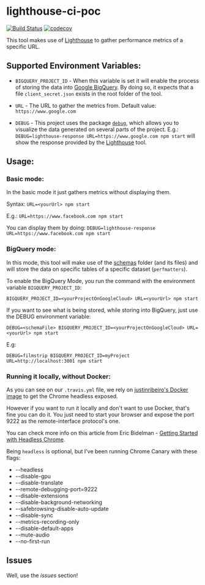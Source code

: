 # lighthouse-ci-poc
[![Build Status](https://travis-ci.org/mAiNiNfEcTiOn/lighthouse-ci-poc.svg?branch=master)](https://travis-ci.org/mAiNiNfEcTiOn/lighthouse-ci-poc)
[![codecov](https://codecov.io/gh/mAiNiNfEcTiOn/lighthouse-ci-poc/branch/master/graph/badge.svg)](https://codecov.io/gh/mAiNiNfEcTiOn/lighthouse-ci-poc)


This tool makes use of [Lighthouse](https://github.com/GoogleChrome/lighthouse) to gather performance metrics of a specific URL.

## Supported Environment Variables:

* `BIGQUERY_PROJECT_ID` - When this variable is set it will enable the process of storing the data into [Google BigQuery](https://cloud.google.com/bigquery/what-is-bigquery). By doing so, it expects that a file `client_secret.json` exists in the root folder of the tool.

* `URL` - The URL to gather the metrics from. Default value: `https://www.google.com`

* `DEBUG` - This project uses the package [`debug`](https://github.com/visionmedia/debug), which allows you to visualize the data generated on several parts of the project. E.g.: `DEBUG=lighthouse-response URL=https://www.google.com npm start` will show the response provided by the [Lighthouse](https://github.com/GoogleChrome/lighthouse) tool.

## Usage:

### Basic mode:

In the basic mode it just gathers metrics without displaying them.

Syntax: `URL=<yourUrl> npm start`

E.g.: `URL=https://www.facebook.com npm start`

You can display them by doing: `DEBUG=lighthouse-response URL=https://www.facebook.com npm start`

### BigQuery mode:

In this mode, this tool will make use of the [schemas](https://github.com/mAiNiNfEcTiOn/lighthouse-ci-poc/tree/master/schemas) folder (and its files) and will store the data on specific tables of a specific dataset (`perfmatters`).

To enable the BigQuery Mode, you run the command with the environment variable `BIGQUERY_PROJECT_ID`:

`BIGQUERY_PROJECT_ID=<yourProjectOnGoogleCloud> URL=<yourUrl> npm start`

If you want to see what is being stored, while storing into BigQuery, just use the DEBUG environment variable:

`DEBUG=<schemaFile> BIGQUERY_PROJECT_ID=<yourProjectOnGoogleCloud> URL=<yourUrl> npm start`

E.g:

`DEBUG=filmstrip BIGQUERY_PROJECT_ID=myProject URL=http://localhost:3001 npm start`


### Running it locally, without Docker:

As you can see on our `.travis.yml` file, we rely on [justinribeiro's Docker image](https://hub.docker.com/r/justinribeiro/chrome-headless/) to get the Chrome headless exposed.

However if you want to run it locally and don't want to use Docker, that's fine you can do it. You just need to start your browser and expose the port 9222 as the remote-interface protocol's one.

You can check more info on this article from Eric Bidelman - [Getting Started with Headless Chrome](https://developers.google.com/web/updates/2017/04/headless-chrome#cli).

Being `headless` is optional, but I've been running Chrome Canary with these flags:

* --headless
* --disable-gpu
* --disable-translate
* --remote-debugging-port=9222
* --disable-extensions
* --disable-background-networking
* --safebrowsing-disable-auto-update
* --disable-sync
* --metrics-recording-only
* --disable-default-apps
* --mute-audio
* --no-first-run


## Issues

Well, use the _issues_ section!
